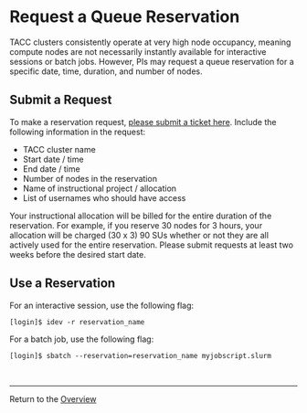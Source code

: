 # Request a Queue Reservation

TACC clusters consistently operate at very high node occupancy, meaning compute
nodes are not necessarily instantly available for interactive sessions or batch
jobs. However, PIs may request a queue reservation for a specific date, time,
duration, and number of nodes.

## Submit a Request

To make a reservation request, [please submit a ticket here](https://tacc.utexas.edu/about/help/).
Include the following information in the request:

* TACC cluster name
* Start date / time
* End date / time
* Number of nodes in the reservation
* Name of instructional project / allocation
* List of usernames who should have access

Your instructional allocation will be billed for the entire duration of the
reservation. For example, if you reserve 30 nodes for 3 hours, your allocation
will be charged (30 x 3) 90 SUs whether or not they are all actively used for
the entire reservation. Please submit requests at least two weeks before the
desired start date.

## Use a Reservation

For an interactive session, use the following flag:

```
[login]$ idev -r reservation_name
```

For a batch job, use the following flag:

```
[login]$ sbatch --reservation=reservation_name myjobscript.slurm
```

<br>

---
Return to the [Overview](index.md)
